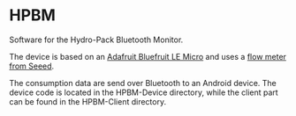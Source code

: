 # HPBM
Software for the Hydro-Pack Bluetooth Monitor.

The device is based on an [Adafruit Bluefruit LE Micro](https://learn.adafruit.com/bluefruit-le-micro-atmega32u4-microcontroller-usb-bluetooth-le-in-one/overview) and uses a [flow meter from Seeed](http://www.seeedstudio.com/depot/G14-Water-Flow-Sensor-p-1345.html). 

The consumption data are send over Bluetooth to an Android device. The device code is located in the HPBM-Device directory, while the client part can be found in the HPBM-Client directory.
